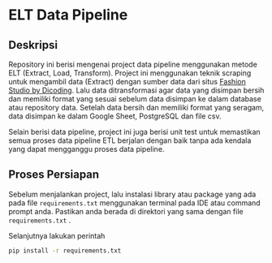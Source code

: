# ELT Data Pipeline

## Deskripsi

Repository ini berisi mengenai project data pipeline menggunakan metode ELT (Extract, Load, Transform). Project ini menggunakan teknik scraping untuk mengambil data (Extract) dengan sumber data dari situs [Fashion Studio by Dicoding](https://fashion-studio.dicoding.dev/). Lalu data ditransformasi agar data yang disimpan bersih dan memiliki format yang sesuai sebelum data disimpan ke dalam database atau repository data. Setelah data bersih dan memiliki format yang seragam, data disimpan ke dalam Google Sheet, PostgreSQL dan file csv.

Selain berisi data pipeline, project ini juga berisi unit test untuk memastikan semua proses data pipeline ETL berjalan dengan baik tanpa ada kendala yang dapat mengganggu proses data pipeline.

## Proses Persiapan

Sebelum menjalankan project, lalu instalasi library atau package yang ada pada file `requirements.txt` menggunakan terminal pada IDE atau command prompt anda. Pastikan anda berada di direktori yang sama dengan file `requirements.txt` .

Selanjutnya lakukan perintah
```bash
pip install -r requirements.txt
```